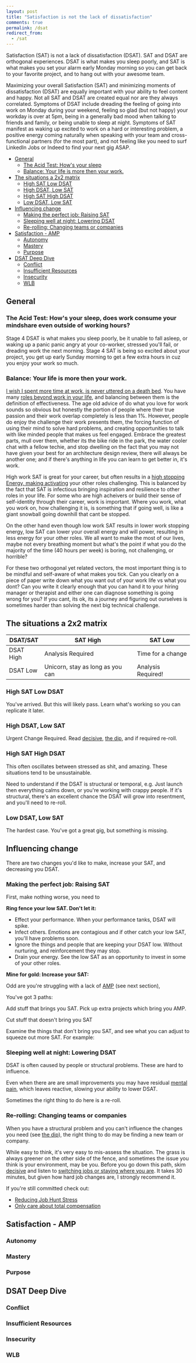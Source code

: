 ```yaml
---
layout: post
title: "Satisfaction is not the lack of dissatisfaction"
comments: true
permalink: /dsat
redirect_from:
  - /sat
---
```


Satisfaction (SAT) is not a lack of dissatisfaction (DSAT). SAT and DSAT are orthogonal experiences. DSAT is what makes  you sleep poorly, and SAT is what makes you set your alarm early Monday morning so you can get back to your favorite project, and to hang out with your awesome team.

Maximizing your overall Satisfaction (SAT) and minimizing moments of dissatisfaction (DSAT) are equally important with your ability to feel content and happy. Not all SAT and DSAT are created equal nor are they always correlated. Symptoms of DSAT include dreading the feeling of going into work on Monday during your weekend, feeling so glad (but not happy) your workday is over at 5pm, being in a generally bad mood when talking to friends and family, or being unable to sleep at night. Symptoms of SAT manifest as waking up excited to work on a hard or interesting problem, a positive energy coming naturally when speaking with your team and cross-functional partners (for the most part), and not feeling like you need to surf LinkedIn Jobs or Indeed to find your next gig ASAP. 

<!-- prettier-ignore-start -->

<!-- vim-markdown-toc GFM -->

- [General](#general)
    - [The Acid Test: How's your sleep](#the-acid-test-hows-your-sleep)
    - [Balance: Your life is more then your work.](#balance-your-life-is-more-then-your-work)
- [The situations a 2x2 matrix](#the-situations-a-2x2-matrix)
    - [High SAT Low DSAT](#high-sat-low-dsat)
    - [High DSAT, Low SAT](#high-dsat-low-sat)
    - [High SAT High DSAT](#high-sat-high-dsat)
    - [Low DSAT, Low SAT](#low-dsat-low-sat)
- [Influencing change](#influencing-change)
    - [Making the perfect job: Raising SAT](#making-the-perfect-job-raising-sat)
    - [Sleeping well at night: Lowering DSAT](#sleeping-well-at-night-lowering-dsat)
    - [Re-rolling: Changing teams or companies](#re-rolling-changing-teams-or-companies)
- [Satisfaction - AMP](#satisfaction---amp)
    - [Autonomy](#autonomy)
    - [Mastery](#mastery)
    - [Purpose](#purpose)
- [DSAT Deep Dive](#dsat-deep-dive)
    - [Conflict](#conflict)
    - [Insufficient Resources](#insufficient-resources)
    - [Insecurity](#insecurity)
    - [WLB](#wlb)

<!-- vim-markdown-toc -->

<!-- prettier-ignore-end -->

## General

### The Acid Test: How's your sleep, does work consume your mindshare even outside of working hours?

Stage 4 DSAT is what makes you sleep poorly, be it unable to fall asleep, or waking up a panic panic angry at your co-worker, stressed you'll fail, or dreading work the next morning. Stage 4 SAT is being so excited about your project, you get up early Sunday morning to get a few extra hours in cuz you enjoy your work so much.


### Balance: Your life is more then your work.

[I wish I spent more time at work, is never uttered on a death bed](/wlb). You have many [roles beyond work in your life](/eulogy), and balancing between them is the definition of effectiveness. The age old advice of do what you love for work sounds so obvious but honestly the portion of people where their true passion and their work overlap completely is less than 1%. However, people do enjoy the challenge their work presents them, the forcing function of using their mind to solve hard problems, and creating opportunities to talk with like minded people that makes us feel engaged. Embrace the greatest parts, mull over them, whether its the bike ride in the park, the water cooler chat with a fellow techie, and stop dwelling on the fact that you may not have given your best for an architecture design review, there will always be another one; and if there's anything in life you can learn to get better in, it's work.

High work SAT is great for your career, but often results in a [high stopping Energy, making activating](/activation) your other roles challenging. This is balanced by the fact that SAT is infectious bringing inspiration and resilience to other roles in your life. For some who are high acheivers or build their sense of self-identity through their career, work is important. Where you work, what you work on, how challenging it is, is something that if going well, is like a giant snowball going downhill that cant be stopped. 

On the other hand even though low work SAT results in lower work stopping energy, low SAT can lower your overall energy and will power, resulting in less energy for your other roles. We all want to make the most of our lives, maybe not every breathing moment but what's the point if what you do the majority of the time (40 hours per week) is boring, not challenging, or horrible? 

For these two orthogonal yet related vectors, the most important thing is to be mindful and self-aware of what makes you tick. Can you clearly on a piece of paper write down what you want out of your work life vs what you dont? Can you write it clearly enough that you can hand it to your hiring manager or therapist and either one can diagnose something is going wrong for you? If you cant, its ok, its a journey and figuring out ourselves is sometimes harder than solving the next big technical challenge. 

## The situations a 2x2 matrix

| DSAT/SAT  | SAT High                         | SAT Low            |
| --------- | -------------------------------- | ------------------ |
| DSAT High | Analysis Required                | Time for a change  |
| DSAT Low  | Unicorn, stay as long as you can | Analysis Required! |

### High SAT Low DSAT

You've arrived. But this will likely pass. Learn what's working so you can replicate it later.

### High DSAT, Low SAT

Urgent Change Required. Read [decisive](/decide), [the dip](/the-dip), and if required re-roll.

### High SAT High DSAT

This often oscillates between stressed as shit, and amazing. These situations tend to be unsustainable.

Need to understand if the DSAT is structural or temporal, e.g. Just launch then everything calms down, or you're working with crappy people. If it's structural, there's an excellent chance the DSAT will grow into resentment, and you'll need to re-roll.

### Low DSAT, Low SAT

The hardest case. You've got a great gig, but something is missing.

## Influencing change

There are two changes you'd like to make, increase your SAT, and decreasing you DSAT.

### Making the perfect job: Raising SAT

First, make nothing worse, you need to

**Ring fence your low SAT. Don't let it:**

- Effect your performance. When your performance tanks, DSAT will spike.
- Infect others. Emotions are contagious and if other catch your low SAT, you'll have problems soon.
- Ignore the things and people that are keeping your DSAT low. Without nurturing, and reinforcement they may stop.
- Drain your energy. See the low SAT as an opportunity to invest in some of your other roles.

**Mine for gold: Increase your SAT:**

Odd are you're struggling with a lack of [AMP](/manager-book#l-motivation) (see next section),

You've got 3 paths:

Add stuff that brings you SAT. Pick up extra projects which bring you AMP.

Cut stuff that doesn't bring you SAT

Examine the things that don't bring you SAT, and see what you can adjust to squeeze out more SAT. For example:

### Sleeping well at night: Lowering DSAT

DSAT is often caused by people or structural problems. These are hard to influence.

Even when there are are small improvements you may have residual [mental pain](/mental-pain), which leaves reactive, slowing your ability to lower DSAT.

Sometimes the right thing to do here is a re-roll.

### Re-rolling: Changing teams or companies

When you have a structural problem and you can't influence the changes you need (see [the dip](/dip)), the right thing to do may be finding a new team or company.

While easy to think, it's very easy to mis-assess the situation. The grass is always greener on the other side of the fence, and sometimes the issue you think is your environment, may be you. Before you go down this path, skim [decisive](/decisive) and listen to [switching jobs or staying where you are](https://heathbrothers.com/member-content/decisive-for-job-decisions/decisive-for-job-decisions-2/). It takes 30 minutes, but given how hard job changes are, I strongly recommend it.

If you're still committed check out:

- [Reducing Job Hunt Stress](/job-hunt-stress)
- [Only care about total compensation](/comp)

## Satisfaction - AMP

### Autonomy

### Mastery

### Purpose

## DSAT Deep Dive

### Conflict

### Insufficient Resources

### Insecurity

### WLB
